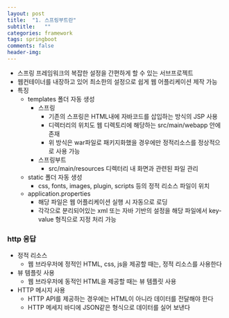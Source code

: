 ```yaml
---
layout: post
title:  "1. 스프링부트란"
subtitle:   ""
categories: framework
tags: springboot
comments: false
header-img: 
---
```


- 스프링 프레임워크의 복잡한 설정을 간편하게 할 수 있는 서브프로젝트
- 웹컨테이너를 내장하고 있어 최소한의 설정으로 쉽게 웹 어플리케이션 제작 가능
- 특징
  - templates 폴더 자동 생성
    - 스프링
      - 기존의 스프링은 HTML내에 자바코드를 삽입하는 방식의 JSP 사용
      - 디렉터리의 위치도 웹 디렉토리에 해당하는 src/main/webapp 안에 존재
      - 위 방식은 war파일로 패키지화했을 경우에만 정적리소스를 정상적으로 사용 가능
    - 스프링부트
      - src/main/resources 디렉터리 내 화면과 관련된 파일 관리
  - static 폴더 자동 생성
    - css, fonts, images, plugin, scripts 등의 정적 리소스 파일이 위치
  - application.properties
    - 해당 파일은 웹 어플리케이션 실행 시 자동으로 로딩
    - 각각으로 분리되어있는 xml 또는 자바 기반의 설정을 해당 파일에서 key-value 형직으로 지정 처리 가능

### http 응답
- 정적 리소스
  - 웹 브라우저에 정적인 HTML, css, js을 제공할 때는, 정적 리소스를 사용한다
- 뷰 템플릿 사용
  - 웹 브라우저에 동적인 HTML을 제공할 때는 뷰 템플릿 사용
- HTTP 메시지 사용
  - HTTP API를 제공하는 경우에는 HTML이 아니라 데이터를 전달해야 한다
  - HTTP 메세지 바디에 JSON같은 형식으로 데이터를 실어 보낸다
